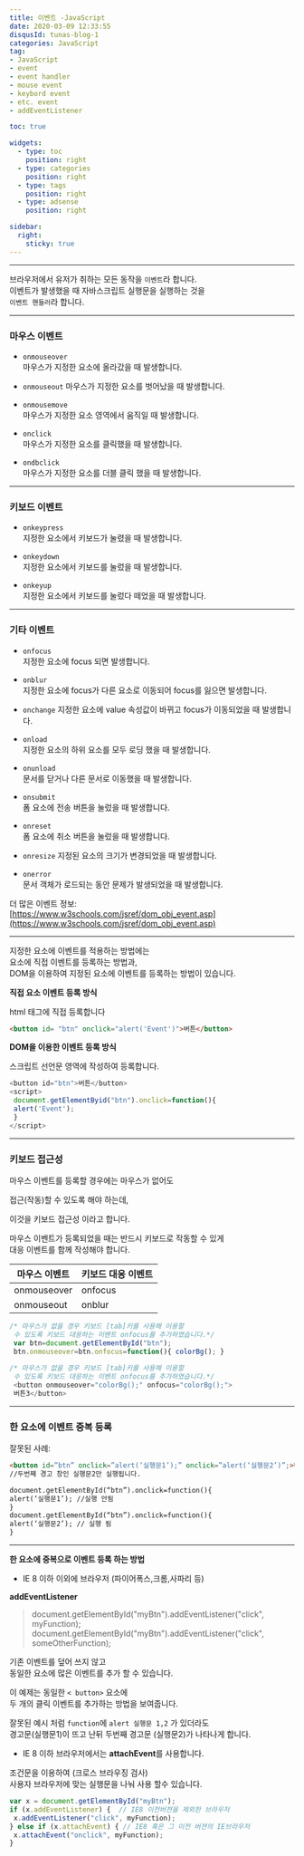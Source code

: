 ```yaml
---
title: 이벤트 -JavaScript
date: 2020-03-09 12:33:55
disqusId: tunas-blog-1
categories: JavaScript
tag: 
- JavaScript
- event
- event handler
- mouse event
- keybord event
- etc. event
- addEventListener

toc: true

widgets:
  - type: toc
    position: right
  - type: categories
    position: right
  - type: tags
    position: right
  - type: adsense
    position: right

sidebar:
  right:
    sticky: true
---
```


* * *

브라우저에서 유저가 취하는 모든 동작을 `이벤트`라 합니다.  
이벤트가 발생했을 때 자바스크립트 실행문을 실행하는 것을  
`이벤트 핸들러`라 합니다.

<!-- more -->

* * *

### 마우스 이벤트

*   `onmouseover`  
    마우스가 지정한 요소에 올라갔을 때 발생합니다.
    
*   `onmouseout`
    마우스가 지정한 요소를 벗어났을 때 발생합니다.
    
*   `onmousemove`  
    마우스가 지정한 요소 영역에서 움직일 때 발생합니다.
    
*   `onclick`  
    마우스가 지정한 요소를 클릭했을 때 발생합니다.
    
*   `ondbclick`  
    마우스가 지정한 요소를 더블 클릭 했을 때 발생합니다.
    

* * *

### 키보드 이벤트

*   `onkeypress`  
    지정한 요소에서 키보드가 눌렸을 때 발생합니다.
    
*   `onkeydown`  
    지정한 요소에서 키보드를 눌렀을 때 발생합니다.
    
*   `onkeyup`  
    지정한 요소에서 키보드를 눌렀다 떼었을 때 발생합니다.
    

* * *

### 기타 이벤트

*   `onfocus`  
    지정한 요소에 focus 되면 발생합니다.
    
*   `onblur`  
    지정한 요소에 focus가 다른 요소로 이동되어 focus를 잃으면 발생합니다.
    
*   `onchange`
    지정한 요소에 value 속성값이 바뀌고 focus가 이동되었을 때 발생합니다.
    
*   `onload`  
    지정한 요소의 하위 요소를 모두 로딩 했을 때 발생합니다.
    
*   `onunload`  
    문서를 닫거나 다른 문서로 이동했을 때 발생합니다.
    
*   `onsubmit`  
    폼 요소에 전송 버튼을 눌렀을 때 발생합니다.
    
*   `onreset`  
    폼 요소에 취소 버튼을 눌렀을 때 발생합니다.
    
*   `onresize` 
    지정된 요소의 크기가 변경되었을 때 발생합니다.
    
*   `onerror`  
    문서 객체가 로드되는 동안 문제가 발생되었을 때 발생합니다.
    

더 많은 이벤트 정보:  
[https://www.w3schools.com/jsref/dom_obj_event.asp](https://www.w3schools.com/jsref/dom_obj_event.asp)

* * *

지정한 요소에 이벤트를 적용하는 방법에는  
요소에 직접 이벤트를 등록하는 방법과,  
DOM을 이용하여 지정된 요소에 이벤트를 등록하는 방법이 있습니다.

**직접 요소 이벤트 등록 방식**

html 태그에 직접 등록합니다

```html
<button id= "btn" onclick="alert('Event')">버튼</button>  
```

**DOM을 이용한 이벤트 등록 방식**

스크립트 선언문 영역에 작성하여 등록합니다.

```js
<button id="btn">버튼</button>  
<script>  
 document.getElementByid("btn").onclick=function(){  
 alert('Event');  
 }  
</script>  
```

* * *

### 키보드 접근성

마우스 이벤트를 등록할 경우에는 마우스가 없어도

접근(작동)할 수 있도록 해야 하는데,

이것을 키보드 접근성 이라고 합니다.

마우스 이벤트가 등록되었을 때는 반드시 키보드로 작동할 수 있게  
대응 이벤트를 함께 작성해야 합니다.

| 마우스 이벤트 | 키보드 대응 이벤트 |
|---------------|--------------------|
| onmouseover   | onfocus            |
| onmouseout    | onblur             |


```js 예시
/* 마우스가 없을 경우 키보드 [tab]키를 사용해 이용할  
 수 있도록 키보드 대응하는 이벤트 onfocus를 추가하였습니다.*/  
 var btn=document.getElementById("btn");  
 btn.onmouseover=btn.onfocus=function(){ colorBg(); }  
  
/* 마우스가 없을 경우 키보드 [tab]키를 사용해 이용할  
 수 있도록 키보드 대응하는 이벤트 onfocus를 추가하였습니다.*/  
 <button onmouseover="colorBg();" onfocus="colorBg();">  
 버튼3</button>  
```

* * *

### 한 요소에 이벤트 중복 등록

잘못된 사례:

```html
<button id=”btn” onclick=”alert(‘실행문1’);” onclick=”alert(‘실행문2’)”;>버튼  
//두번째 경고 창인 실행문2만 실행됩니다.

document.getElementById(“btn”).onclick=function(){  
alert(‘실행문1’); //실행 안됨  
}  
document.getElementById(“btn”).onclick=function(){  
alert(‘실행문2’); // 실행 됨  
}
```

* * *

**한 요소에 중복으로 이벤트 등록 하는 방법**

*   IE 8 이하 이외에 브라우저 (파이어폭스,크롬,사파리 등)

**addEventListener**

>document.getElementById("myBtn").addEventListener("click", myFunction);
document.getElementById("myBtn").addEventListener("click", someOtherFunction);

기존 이벤트를 덮어 쓰지 않고  
동일한 요소에 많은 이벤트를 추가 할 수 있습니다.

이 예제는 동일한 `< button>` 요소에  
두 개의 클릭 이벤트를 추가하는 방법을 보여줍니다.

잘못된 예시 처럼 `function`에 `alert 실행문 1,2` 가 있더라도  
경고문(실행문1)이 뜨고 난뒤 두번째 경고문 (실행문2)가 나타나게 합니다.

*   IE 8 이하 브라우저에서는 **attachEvent**를 사용합니다.

조건문을 이용하여 (크로스 브라우징 검사)  
사용자 브라우저에 맞는 실행문을 나눠 사용 할수 있습니다.

```js
var x = document.getElementById("myBtn");  
if (x.addEventListener) {  // IE8 이전버젼을 제외한 브라우저  
 x.addEventListener("click", myFunction);  
} else if (x.attachEvent) { // IE8 혹은 그 이전 버젼의 IE브라우저  
 x.attachEvent("onclick", myFunction);  
}  
```